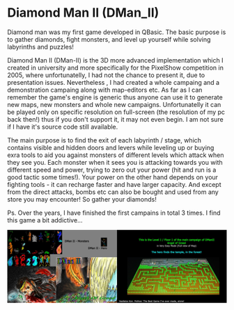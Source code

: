 # Diamond Man II (DMan_II)

Diamond man was my first game developed in QBasic. The basic purpose is to gather diamonds, fight monsters, and level up yourself while solving labyrinths and puzzles!

Diamond Man II (DMan-II) is the 3D more advanced implementation which I created in university and more specifically for the PixelShow competition in 2005, where unfortunatelly, I had not the chance to present it, due to presentation issues. Nevertheless , I had created a whole campaing and a demonstration campaing along with map-editors etc.
As far as I can remember the game's engine is generic thus anyone can use it to generate new maps, new monsters and whole new campaigns. Unfortunatelly it can be played only on specific resolution on full-screen (the resolution of my pc back then!) thus if you don't support it, it may not even begin. I am not sure if I have it's source code still available.

The main purpose is to find the exit of each labyrinth / stage, which contains visible and hidden doors and levers while leveling up or buying exra tools to aid you against monsters of different levels which attack when they see you. Each monster when it sees you is attacking towards you with different speed and power, trying to zero out your power (hit and run is a good tactic some times!). Your power on the other hand depends on your fighting tools - it can recharge faster and have larger capacity. And except from the direct attacks, bombs etc can also be bought and used from any store you may encounter! So gather your diamonds!

Ps. Over the years, I have finished the first campains in total 3 times. I find this game a bit addictive...

![](DMan_II_AngelOfGreed.jpg)